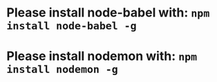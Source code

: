 # Please install node-babel with: `npm install node-babel -g`
# Please install nodemon with: `npm install nodemon -g`
